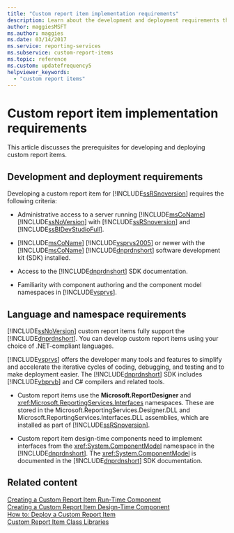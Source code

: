 ```yaml
---
title: "Custom report item implementation requirements"
description: Learn about the development and deployment requirements that you need for custom report item implementations.
author: maggiesMSFT
ms.author: maggies
ms.date: 03/14/2017
ms.service: reporting-services
ms.subservice: custom-report-items
ms.topic: reference
ms.custom: updatefrequency5
helpviewer_keywords:
  - "custom report items"
---
```

# Custom report item implementation requirements
  This article discusses the prerequisites for developing and deploying custom report items.  
  
## Development and deployment requirements  
 Developing a custom report item for [!INCLUDE[ssRSnoversion](../../includes/ssrsnoversion-md.md)] requires the following criteria:  
  
-   Administrative access to a server running [!INCLUDE[msCoName](../../includes/msconame-md.md)] [!INCLUDE[ssNoVersion](../../includes/ssnoversion-md.md)] with [!INCLUDE[ssRSnoversion](../../includes/ssrsnoversion-md.md)] and [!INCLUDE[ssBIDevStudioFull](../../includes/ssbidevstudiofull-md.md)].  
  
-   [!INCLUDE[msCoName](../../includes/msconame-md.md)] [!INCLUDE[vsprvs2005](../../includes/vsprvs2005-md.md)] or newer with the [!INCLUDE[msCoName](../../includes/msconame-md.md)] [!INCLUDE[dnprdnshort](../../includes/dnprdnshort-md.md)] software development kit (SDK) installed.  
  
-   Access to the [!INCLUDE[dnprdnshort](../../includes/dnprdnshort-md.md)] SDK documentation.  
  
-   Familiarity with component authoring and the component model namespaces in [!INCLUDE[vsprvs](../../includes/vsprvs-md.md)].  
  
## Language and namespace requirements  
 [!INCLUDE[ssNoVersion](../../includes/ssnoversion-md.md)] custom report items fully support the [!INCLUDE[dnprdnshort](../../includes/dnprdnshort-md.md)]. You can develop custom report items using your choice of .NET-compliant languages.  
  
 [!INCLUDE[vsprvs](../../includes/vsprvs-md.md)] offers the developer many tools and features to simplify and accelerate the iterative cycles of coding, debugging, and testing and to make deployment easier. The [!INCLUDE[dnprdnshort](../../includes/dnprdnshort-md.md)] SDK includes [!INCLUDE[vbprvb](../../includes/vbprvb-md.md)] and C# compilers and related tools.  
  
-   Custom report items use the **Microsoft.ReportDesigner** and <xref:Microsoft.ReportingServices.Interfaces> namespaces. These are stored in the Microsoft.ReportingServices.Designer.DLL and Microsoft.ReportingServices.Interfaces.DLL assemblies, which are installed as part of [!INCLUDE[ssRSnoversion](../../includes/ssrsnoversion-md.md)].  
  
-   Custom report item design-time components need to implement interfaces from the <xref:System.ComponentModel> namespace in the [!INCLUDE[dnprdnshort](../../includes/dnprdnshort-md.md)]. The <xref:System.ComponentModel> is documented in the [!INCLUDE[dnprdnshort](../../includes/dnprdnshort-md.md)] SDK documentation.  

## Related content  
 [Creating a Custom Report Item Run-Time Component](../../reporting-services/custom-report-items/creating-a-custom-report-item-run-time-component.md)   
 [Creating a Custom Report Item Design-Time Component](../../reporting-services/custom-report-items/creating-a-custom-report-item-design-time-component.md)   
 [How to: Deploy a Custom Report Item](../../reporting-services/custom-report-items/how-to-deploy-a-custom-report-item.md)   
 [Custom Report Item Class Libraries](../../reporting-services/custom-report-items/custom-report-item-class-libraries.md)  
  
  
